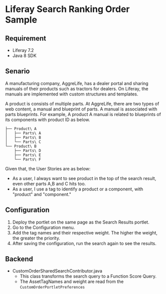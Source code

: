 # Liferay Search Ranking Order Sample

## Requirement
- Liferay 7.2
- Java 8 SDK

## Senario
A manufacturing company, AggreLife, has a dealer portal and sharing manuals of their products such as tractors for dealers. On Liferay, the manuals are implemented with custom structures and templates.

A product is consists of multiple parts. At AggreLife, there are two types of web content, a manual and blueprint of parts. A manual is associated with parts blueprints. For example, A product A manual is related to blueprints of its components with product ID as below.
```
├── Product\ A
│   ├── Parts\ A
│   ├── Parts\ B
│   └── Parts\ C
└── Product\ B
    ├── Parts\ D
    ├── Parts\ E
    └── Parts\ F
```

Given that, the User Stories are as below:
- As a user, I always want to see product in the top of the search result, even other parts A,B and C hits too.
- As a user, I use a tag to identify a product or a component, with "product" and "component."

## Configuration
1. Deploy the portlet on the same page as the Search Results portlet.
2. Go to the Configuration menu.
3. Add the tag names and their respective weight. The higher the weight, the greater the priority.
4. After saving the configuration, run the search again to see the results.

## Backend
- CustomOrderSharedSearchContributor.java
    - This class transforms the search query to a Function Score Query.
    - The AssetTagNames and weight are read from the `CustomOrderPortletPreferences`
